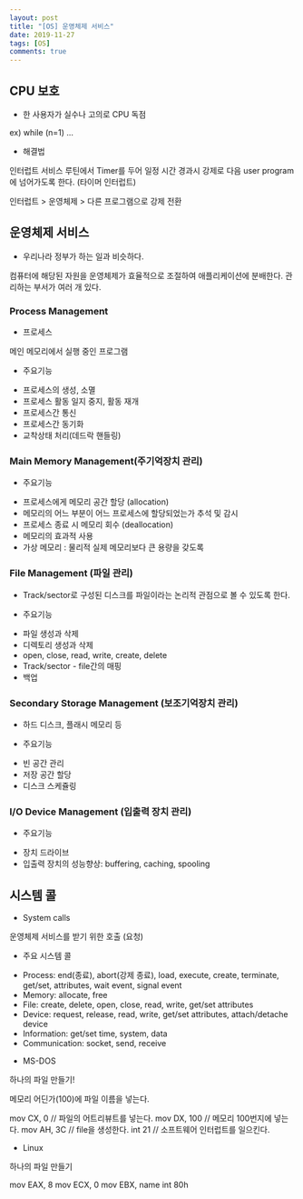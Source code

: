 ```yaml
---
layout: post
title: "[OS] 운영체제 서비스"
date: 2019-11-27
tags: [OS]
comments: true
---
```


## CPU 보호

* 한 사용자가 실수나 고의로 CPU 독점

ex) while (n=1) ...

* 해결법

인터럽트 서비스 루틴에서 Timer를 두어 일정 시간 경과시 강제로 다음 user program에 넘어가도록 한다. (타이머 인터럽트)

인터럽트 > 운영체제 > 다른 프로그램으로 강제 전환

## 운영체제 서비스

* 우리나라 정부가 하는 일과 비슷하다.

컴퓨터에 해당된 자원을 운영체제가 효율적으로 조절하여 애플리케이션에 분배한다. 관리하는 부서가 여러 개 있다.

### Process Management

* 프로세스

메인 메모리에서 실행 중인 프로그램

* 주요기능

- 프로세스의 생성, 소멸
- 프로세스 활동 일지 중지, 활동 재개
- 프로세스간 통신
- 프로세스간 동기화
- 교착상태 처리(데드락 핸들링)

### Main Memory Management(주기억장치 관리)

* 주요기능

- 프로세스에게 메모리 공간 할당 (allocation)
- 메모리의 어느 부분이 어느 프로세스에 할당되었는가 추석 및 감시
- 프로세스 종료 시 메모리 회수 (deallocation)
- 메모리의 효과적 사용
- 가상 메모리 : 물리적 실제 메모리보다 큰 용량을 갖도록

### File Management (파일 관리)

* Track/sector로 구성된 디스크를 파일이라는 논리적 관점으로 볼 수 있도록 한다.

* 주요기능

- 파일 생성과 삭제
- 디렉토리 생성과 삭제
- open, close, read, write, create, delete
- Track/sector - file간의 매핑
- 백업

### Secondary Storage Management (보조기억장치 관리)

* 하드 디스크, 플래시 메모리 등

* 주요기능

- 빈 공간 관리
- 저장 공간 할당
- 디스크 스케쥴링

### I/O Device Management (입출력 장치 관리)

* 주요기능

- 장치 드라이브
- 입출력 장치의 성능향상: buffering, caching, spooling

## 시스템 콜

* System calls

운영체제 서비스를 받기 위한 호출 (요청)

* 주요 시스템 콜

- Process: end(종료), abort(강제 종료), load, execute, create, terminate, get/set, attributes, wait event, signal event
- Memory: allocate, free
- File: create, delete, open, close, read, write, get/set attributes
- Device: request, release, read, write, get/set attributes, attach/detache device
- Information: get/set time, system, data
- Communication: socket, send, receive

* MS-DOS

하나의 파일 만들기!

메모리 어딘가(100)에 파일 이름을 넣는다.

mov CX, 0          // 파일의 어트리뷰트를 넣는다.
mov DX, 100        // 메모리 100번지에 넣는다.
mov AH, 3C         // file을 생성한다.
int 21             // 소프트웨어 인터럽트를 일으킨다.

* Linux

하나의 파일 만들기

mov EAX, 8
mov ECX, 0
mov EBX, name
int 80h